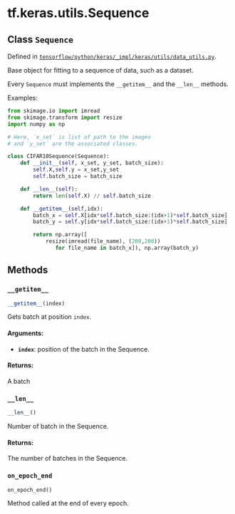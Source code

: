 <div itemscope itemtype="http://developers.google.com/ReferenceObject">
<meta itemprop="name" content="tf.keras.utils.Sequence" />
<meta itemprop="property" content="__getitem__"/>
<meta itemprop="property" content="__len__"/>
<meta itemprop="property" content="on_epoch_end"/>
</div>

# tf.keras.utils.Sequence

## Class `Sequence`





Defined in [`tensorflow/python/keras/_impl/keras/utils/data_utils.py`](https://www.tensorflow.org/code/tensorflow/python/keras/_impl/keras/utils/data_utils.py).

Base object for fitting to a sequence of data, such as a dataset.

Every `Sequence` must implements the `__getitem__` and the `__len__` methods.

Examples:

```python
from skimage.io import imread
from skimage.transform import resize
import numpy as np

# Here, `x_set` is list of path to the images
# and `y_set` are the associated classes.

class CIFAR10Sequence(Sequence):
    def __init__(self, x_set, y_set, batch_size):
        self.X,self.y = x_set,y_set
        self.batch_size = batch_size

    def __len__(self):
        return len(self.X) // self.batch_size

    def __getitem__(self,idx):
        batch_x = self.X[idx*self.batch_size:(idx+1)*self.batch_size]
        batch_y = self.y[idx*self.batch_size:(idx+1)*self.batch_size]

        return np.array([
            resize(imread(file_name), (200,200))
               for file_name in batch_x]), np.array(batch_y)
```

## Methods

<h3 id="__getitem__"><code>__getitem__</code></h3>

``` python
__getitem__(index)
```

Gets batch at position `index`.

#### Arguments:

* <b>`index`</b>: position of the batch in the Sequence.


#### Returns:

A batch

<h3 id="__len__"><code>__len__</code></h3>

``` python
__len__()
```

Number of batch in the Sequence.

#### Returns:

The number of batches in the Sequence.

<h3 id="on_epoch_end"><code>on_epoch_end</code></h3>

``` python
on_epoch_end()
```

Method called at the end of every epoch.
    



